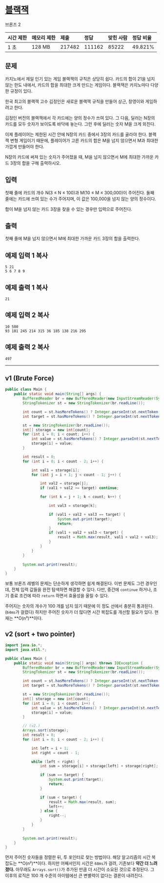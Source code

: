# [블랙잭](https://www.acmicpc.net/problem/2798)  

브론즈 2

| 시간 제한 | 메모리 제한 | 제출   | 정답   | 맞힌 사람 | 정답 비율 |
| :-------- | :---------- | :----- | :----- | :-------- | :-------- |
| 1 초      | 128 MB      | 217482 | 111162 | 85222     | 49.821%   |

## 문제

카지노에서 제일 인기 있는 게임 블랙잭의 규칙은 상당히 쉽다. 카드의 합이 21을 넘지 않는 한도 내에서, 카드의 합을 최대한 크게 만드는 게임이다. 블랙잭은 카지노마다 다양한 규정이 있다.

한국 최고의 블랙잭 고수 김정인은 새로운 블랙잭 규칙을 만들어 상근, 창영이와 게임하려고 한다.

김정인 버전의 블랙잭에서 각 카드에는 양의 정수가 쓰여 있다. 그 다음, 딜러는 N장의 카드를 모두 숫자가 보이도록 바닥에 놓는다. 그런 후에 딜러는 숫자 M을 크게 외친다.

이제 플레이어는 제한된 시간 안에 N장의 카드 중에서 3장의 카드를 골라야 한다. 블랙잭 변형 게임이기 때문에, 플레이어가 고른 카드의 합은 M을 넘지 않으면서 M과 최대한 가깝게 만들어야 한다.

N장의 카드에 써져 있는 숫자가 주어졌을 때, M을 넘지 않으면서 M에 최대한 가까운 카드 3장의 합을 구해 출력하시오.

## 입력

첫째 줄에 카드의 개수 N(3 ≤ N ≤ 100)과 M(10 ≤ M ≤ 300,000)이 주어진다. 둘째 줄에는 카드에 쓰여 있는 수가 주어지며, 이 값은 100,000을 넘지 않는 양의 정수이다.

합이 M을 넘지 않는 카드 3장을 찾을 수 있는 경우만 입력으로 주어진다.

## 출력

첫째 줄에 M을 넘지 않으면서 M에 최대한 가까운 카드 3장의 합을 출력한다.

## 예제 입력 1 복사

```
5 21
5 6 7 8 9
```

## 예제 출력 1 복사

```
21
```

## 예제 입력 2 복사

```
10 500
93 181 245 214 315 36 185 138 216 295
```

## 예제 출력 2 복사

```
497
```

---



## v1 (Brute Force)

```java
public class Main {
    public static void main(String[] args) {
        BufferedReader br = new BufferedReader(new InputStreamReader(System.in));
        StringTokenizer st = new StringTokenizer(br.readLine());

        int count = st.hasMoreTokens() ? Integer.parseInt(st.nextToken()) : 0;
        int target = st.hasMoreTokens() ? Integer.parseInt(st.nextToken()) : 0;

        st = new StringTokenizer(br.readLine());
        int[] storage = new int[count];
        for (int i = 0; i < count; i++) {
            int value = st.hasMoreTokens() ? Integer.parseInt(st.nextToken()) : 0;
            storage[i] = value;
        }

        int result = 0;
        for (int i = 0; i < count - 2; i++) {

            int val1 = storage[i];
            for (int j = i + 1; j < count - 1; j++) {

                int val2 = storage[j];
                if (val1 + val2 >= target) continue;

                for (int k = j + 1; k < count; k++) {

                    int val3 = storage[k];

                    if (val1 + val2 + val3 == target) {
                        System.out.print(target);
                        return;
                    }
                    if (val1 + val2 + val3 < target) {
                        result = Math.max(result, val1 + val2 + val3);
                    }
                }
            }
        } 
        
        System.out.print(result);
    }
}

```

보통 브론즈 레벨의 문제는 단순하게 생각하면 쉽게 해결된다. 이번 문제도 그런 경우인데, 전체 입력 값들을 완전 탐색하면 해결할 수 있다. 다만, 중간에 `continue` 하거나, 조기 종료 조건에 따라 `return` 하면서 효율성을 올릴 수 있다.

주어지는 숫자의 개수가 100 개를 넘지 않기 때문에 이 정도 선에서 충분히 통과된다. (`64ms`가 걸렸다) 하지만 주어진 숫자가 더 많다면 시간 복잡도를 개선할 필요가 있다. 현재는 **O(n³)**이다. 

## v2 (sort + two pointer)

```java
import java.io.*;
import java.util.*;

public class Main {
    public static void main(String[] args) throws IOException {
        BufferedReader br = new BufferedReader(new InputStreamReader(System.in));
        StringTokenizer st = new StringTokenizer(br.readLine());

        int count = st.hasMoreTokens() ? Integer.parseInt(st.nextToken()) : 0;
        int target = st.hasMoreTokens() ? Integer.parseInt(st.nextToken()) : 0;

        st = new StringTokenizer(br.readLine());
        int[] storage = new int[count];
        for (int i = 0; i < count; i++) {
            int value = st.hasMoreTokens() ? Integer.parseInt(st.nextToken()) : 0;
            storage[i] = value;
        }

        // (v2.)
        Arrays.sort(storage);
        int result = 0;
        for (int i = 0; i < count - 2; i++) {

            int left = i + 1;
            int right = count - 1;

            while (left < right) {
                int sum = storage[i] + storage[left] + storage[right];

                if (sum == target) {
                    System.out.print(target);
                    return;
                }

                if (sum < target) {
                    result = Math.max(result, sum);
                    left++;
                } else {
                    right--;
                }
            }
        } 
        
        System.out.print(result);
    }
}

```

먼저 주어진 숫자들을 정렬한 뒤, 투 포인터로 찾는 방법이다. 해당 알고리즘의 시간 복잡도는 **O(n²)**이다. 하지만 어째서인지 시간은 `68ms`가 걸려, 기존보다 **약간 더 느려졌다.** 아무래도 `Arrays.sort()`가 추가된 만큼 더 시간이 소요된 것으로 추정된다. 그 이후의 로직은 100 개 수준의 아이템에선 큰 변별력이 없다는 결론이 내려진다.

